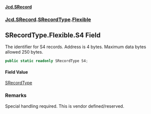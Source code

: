 #### [Jcd.SRecord](index.md 'index')
### [Jcd.SRecord](Jcd.SRecord.md 'Jcd.SRecord').[SRecordType](Jcd.SRecord.SRecordType.md 'Jcd.SRecord.SRecordType').[Flexible](Jcd.SRecord.SRecordType.Flexible.md 'Jcd.SRecord.SRecordType.Flexible')

## SRecordType.Flexible.S4 Field

The identifier for S4 records. Address is 4 bytes. Maximum data bytes allowed 250 bytes.

```csharp
public static readonly SRecordType S4;
```

#### Field Value
[SRecordType](Jcd.SRecord.SRecordType.md 'Jcd.SRecord.SRecordType')

### Remarks
Special handling required. This is vendor defined/reserved.